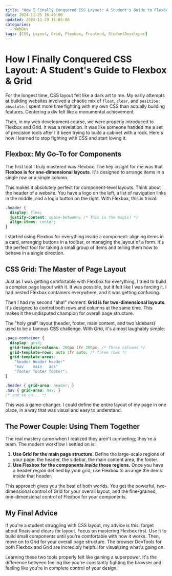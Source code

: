 ```yaml
---
title: "How I Finally Conquered CSS Layout: A Student's Guide to Flexbox & Grid"
date: 2024-11-25 16:45:00
updated: 2024-11-29 11:05:00
categories:
  - WebDev
tags: [CSS, Layout, Grid, Flexbox, Frontend, StudentDeveloper]
---
```


# How I Finally Conquered CSS Layout: A Student's Guide to Flexbox & Grid

For the longest time, CSS layout felt like a dark art to me. My early attempts at building websites involved a chaotic mix of `float`, `clear`, and `position: absolute`. I spent more time fighting with my own CSS than actually building features. Centering a div felt like a monumental achievement.

Then, in my web development course, we were properly introduced to Flexbox and Grid. It was a revelation. It was like someone handed me a set of precision tools after I'd been trying to build a cabinet with a rock. Here's how I learned to stop fighting with CSS and start loving it.

## Flexbox: My Go-To for Components

The first tool I truly mastered was Flexbox. The key insight for me was that **Flexbox is for one-dimensional layouts**. It's designed to arrange items in a single row or a single column.

This makes it absolutely perfect for component-level layouts. Think about the header of a website. You have a logo on the left, a list of navigation links in the middle, and a login button on the right. With Flexbox, this is trivial:

```css
.header {
  display: flex;
  justify-content: space-between; /* This is the magic! */
  align-items: center;
}
```

I started using Flexbox for everything inside a component: aligning items in a card, arranging buttons in a toolbar, or managing the layout of a form. It's the perfect tool for taking a small group of items and telling them how to behave in a single direction.

## CSS Grid: The Master of Page Layout

Just as I was getting comfortable with Flexbox for everything, I tried to build a complex page layout with it. It was possible, but it felt like I was forcing it. I had nested Flexbox containers everywhere, and it was getting confusing.

Then I had my second "aha!" moment: **Grid is for two-dimensional layouts**. It's designed to control both rows and columns at the same time. This makes it the undisputed champion for overall page structure.

The "holy grail" layout (header, footer, main content, and two sidebars) used to be a famous CSS challenge. With Grid, it's almost laughably simple:

```css
.page-container {
  display: grid;
  grid-template-columns: 200px 1fr 200px; /* Three columns */
  grid-template-rows: auto 1fr auto; /* Three rows */
  grid-template-areas:
    "header header header"
    "nav    main   ads"
    "footer footer footer";
}

.header { grid-area: header; }
.nav { grid-area: nav; }
/* and so on... */
```

This was a game-changer. I could define the entire layout of my page in one place, in a way that was visual and easy to understand.

## The Power Couple: Using Them Together

The real mastery came when I realized they aren't competing; they're a team. The modern workflow I settled on is:

1.  **Use Grid for the main page structure.** Define the large-scale regions of your page: the header, the sidebar, the main content area, the footer.
2.  **Use Flexbox for the components *inside* those regions.** Once you have a header region defined by your grid, use Flexbox to arrange the items *inside* that header.

This approach gives you the best of both worlds. You get the powerful, two-dimensional control of Grid for your overall layout, and the fine-grained, one-dimensional control of Flexbox for your components.

## My Final Advice

If you're a student struggling with CSS layout, my advice is this: forget about floats and clears for layout. Focus on mastering Flexbox first. Use it to build small components until you're comfortable with how it works. Then, move on to Grid for your overall page structure. The browser DevTools for both Flexbox and Grid are incredibly helpful for visualizing what's going on.

Learning these two tools properly felt like gaining a superpower. It's the difference between feeling like you're constantly fighting the browser and feeling like you're in complete control of your design.